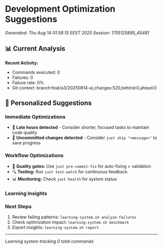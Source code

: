 # Development Optimization Suggestions
*Generated: Thu Aug 14 01:58:15 EEST 2025*
*Session: 1755125895_45481*

## 📊 Current Analysis

**Recent Activity:**
- Commands executed:        0
- Failures:        0
- Failure rate: 0%
- Git context: branch:feat/a3/20250814-ai,changes:520,behind:0,ahead:0

## 🎯 Personalized Suggestions

### Immediate Optimizations
- 🌙 **Late hours detected** - Consider shorter, focused tasks to maintain code quality
- 💾 **Uncommitted changes detected** - Consider `just ship "<message>"` to save progress

### Workflow Optimizations
- 🧪 **Quality gates:** Use `just pre-commit-fix` for auto-fixing + validation
- 🔍 **Testing:** Run `just test-watch` for continuous feedback
- 📊 **Monitoring:** Check `just health` for system status

### Learning Insights



### Next Steps
1. Review failing patterns: `learning-system.sh analyze-failures`
2. Check optimization impact: `learning-system.sh benchmark`
3. Export insights: `learning-system.sh report`

---
*Learning system tracking        0 total commands*
